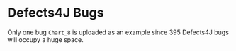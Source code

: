 # Defects4J Bugs

Only one bug `Chart_8` is uploaded as an example since 395 Defects4J bugs will occupy a huge space.
